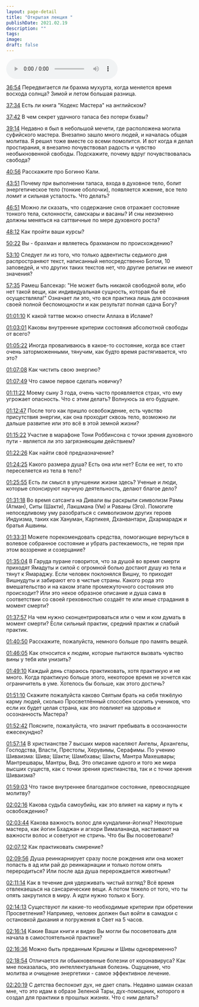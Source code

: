 ```yaml
---
layout: page-detail
title: "Открытая лекция "
publishDate: 2021.02.19
description: ""
tags:
image:
draft: false
---
```


<audio title="2021.02.19 - Открытая лекция .mp3" src="https://filer-api.advayta.org/v1.0/public/files/75732" controls=""></audio>

[](https://www.youtube.com/watch?v=9E0pVFhUzUs&t=2214s) 

[36:54](https://www.youtube.com/watch?v=9E0pVFhUzUs&t=2214s) Передвигается ли брахма мухурта, когда меняется время восхода солнца? Зимой и летом большая разница.

[37:34](https://www.youtube.com/watch?v=9E0pVFhUzUs&t=2254s) Есть ли книга "Кодекс Мастера" на английском?

[37:42](https://www.youtube.com/watch?v=9E0pVFhUzUs&t=2262s) В чем секрет удачного тапаса без потери бхавы?

[39:14](https://www.youtube.com/watch?v=9E0pVFhUzUs&t=2354s) Недавно я был в небольшой мечети, где расположена могила суфийского мастера. Внезапно зашло много людей, и началась общая молитва. Я решил тоже вместе со всеми помолится. И вот когда я делал простирания, я внезапно почувствовал радость и чувство необыкновенной свободы. Подскажите, почему вдруг почувствовалась свобода?

[40:56](https://www.youtube.com/watch?v=9E0pVFhUzUs&t=2456s) Расскажите про Богиню Кали.

[43:51](https://www.youtube.com/watch?v=9E0pVFhUzUs&t=2631s) Почему при выполнении тапаса, входа в духовное тело, болит энергетическое тело (тонкие оболочки), появляется жжение, все тело ломит и сильная усталость. Что делать?

[46:51](https://www.youtube.com/watch?v=9E0pVFhUzUs&t=2811s) Можно ли сказать, что содержание снов отражает состояние тонкого тела, склонности, самскары и васаны? И сны неизменно должны меняться на саттвичные по мере духовного роста?

[48:12](https://www.youtube.com/watch?v=9E0pVFhUzUs&t=2892s) Как пройти ваши курсы?

[50:22](https://www.youtube.com/watch?v=9E0pVFhUzUs&t=3022s) Вы - брахман и являетесь брахманом по происхождению?

[53:10](https://www.youtube.com/watch?v=9E0pVFhUzUs&t=3190s) Следует ли из того, что только адвентисты седьмого дня распространяют текст, написанный непосредственно Богом, 10 заповедей, и что других таких текстов нет, что другие религии не имеют значения?

[57:35](https://www.youtube.com/watch?v=9E0pVFhUzUs&t=3455s) Рамеш Балсекар: "Не может быть никакой свободной воли, ибо нет такой вещи, как индивидуальная сущность, которая бы её осуществляла!" Означает ли это, что вся практика лишь для осознания своей полной беспомощности и как результат полная сдача Богу?

[01:01:10](https://www.youtube.com/watch?v=9E0pVFhUzUs&t=3670s) К какой таттве можно отнести Аллаха в Исламе?

[01:03:01](https://www.youtube.com/watch?v=9E0pVFhUzUs&t=3781s) Каковы внутренние критерии состояния абсолютной свободы от всего?

[01:05:22](https://www.youtube.com/watch?v=9E0pVFhUzUs&t=3922s) Иногда проваливаюсь в какое-то состояние, когда все стает очень заторможенными, тянучим, как будто время растягивается, что это?

[01:07:08](https://www.youtube.com/watch?v=9E0pVFhUzUs&t=4028s) Как чистить свою энергию?

[01:07:49](https://www.youtube.com/watch?v=9E0pVFhUzUs&t=4069s) Что самое первое сделать новичку?

[01:11:22](https://www.youtube.com/watch?v=9E0pVFhUzUs&t=4282s) Моему сыну 3 года, очень часто проявляется страх, что ему угрожает опасность. Что с этим делать? Волнуюсь за его будущее.

[01:12:47](https://www.youtube.com/watch?v=9E0pVFhUzUs&t=4367s) После того как пришло освобождение, есть чувство присутствия энергии, как она проходит сквозь тело, возможно ли дальше развитие или это всё в этой земной жизни?

[01:15:22](https://www.youtube.com/watch?v=9E0pVFhUzUs&t=4522s) Участие в марафоне Тони Роббинсона с точки зрения духовного пути - является ли это загрязняющим действием?

[01:22:26](https://www.youtube.com/watch?v=9E0pVFhUzUs&t=4946s) Как найти своё предназначение?

[01:24:25](https://www.youtube.com/watch?v=9E0pVFhUzUs&t=5065s) Какого размера душа? Есть она или нет? Если ее нет, то кто переселяется из тела в тело?

[01:25:55](https://www.youtube.com/watch?v=9E0pVFhUzUs&t=5155s) Есть ли смысл в улучшении жизни здесь? Ученые и люди, которые спонсируют научную деятельность, делают благое дело?

[01:31:18](https://www.youtube.com/watch?v=9E0pVFhUzUs&t=5478s) Во время сатсанга на Дивали вы раскрыли символизм Рамы (Атман), Ситы (Шакти), Лакшмана (Ум) и Раваны (Эго). Помогите непоседливому уму разобраться с символизмом других героев Индуизма, таких как Хануман, Картикея, Дханвантари, Дхармарадж и братья Ашвины.

[01:33:31](https://www.youtube.com/watch?v=9E0pVFhUzUs&t=5611s) Можете порекомендовать средства, помогающие вернуться в волевое собранное состояние и убрать растекаемость, не теряя при этом воззрение и созерцание?

[01:35:04](https://www.youtube.com/watch?v=9E0pVFhUzUs&t=5704s) В Гаруда пуране говорится, что за душой во время смерти приходят Ямадуты и силой с огромной болью достают душу из тела и тянут к Ямараджу. Если человек поклонялся Вишну, то приходят Вишнудуты и забирают его в чистые страны. Какого рода это вмешательство и на каком этапе промежуточного состояния это происходит? Или это некое образное описание и душа сама в соответствии со своей греховностью создаёт те или иные страдания в момент смерти?

[01:37:57](https://www.youtube.com/watch?v=9E0pVFhUzUs&t=5877s) На чем нужно сконцентрироваться или о чем и ком думать в момент смерти? Если сильный практик, средний практик и слабый практик.

[01:40:50](https://www.youtube.com/watch?v=9E0pVFhUzUs&t=6050s) Расскажите, пожалуйста, немного больше про память вещей.

[01:46:05](https://www.youtube.com/watch?v=9E0pVFhUzUs&t=6365s) Как относится к людям, которые пытаются вызвать чувство вины у тебя или унизить?

[01:49:10](https://www.youtube.com/watch?v=9E0pVFhUzUs&t=6550s) Каждый день стараюсь практиковать, хотя практикую и не много. Когда практикую больше этого, некоторое время не хочется как ограничитель в уме. Хотелось бы больше, как этого достичь?

[01:51:10](https://www.youtube.com/watch?v=9E0pVFhUzUs&t=6670s) Скажите пожалуйста каково Святым брать на себя тяжёлую карму людей, сколько Просветлённый способен осилить учеников, что если их будет целая страна, как это повлияет на здоровье и осознанность Мастера?

[01:52:42](https://www.youtube.com/watch?v=9E0pVFhUzUs&t=6762s) Поясните, пожалуйста, что значит пребывать в осознанности ежесекундно?

[01:57:14](https://www.youtube.com/watch?v=9E0pVFhUzUs&t=7034s) В христианстве 7 высших миров населяют Ангелы, Архангелы, Господства, Власти, Престолы, Херувимы, Серафимы. По учению Шиваизма: Шива; Шакти; Шамбхавы; Шакты, Мантра Махешвары; Мантрешвары, Мантры, Вид. Это описание одного и того же мира высших существ, как с точки зрения христианства, так и с точки зрения Шиваизма?

[01:59:03](https://www.youtube.com/watch?v=9E0pVFhUzUs&t=7143s) Что такое внутреннее благодатное состояние, превосходящее молитву?

[02:02:16](https://www.youtube.com/watch?v=9E0pVFhUzUs&t=7336s) Какова судьба самоубийц, как это влияет на карму и путь к освобождению?

[02:03:44](https://www.youtube.com/watch?v=9E0pVFhUzUs&t=7424s) Какова важность волос для кундалини-йогина? Некоторые мастера, как йогин Бхаджан и агхори Вималананда, настаивают на важности волос и советуют не стричь. Что бы Вы посоветовали?

[02:07:12](https://www.youtube.com/watch?v=9E0pVFhUzUs&t=7632s) Как практиковать смирение?

[02:09:56](https://www.youtube.com/watch?v=9E0pVFhUzUs&t=7796s) Душа реинкарнирует сразу после рождения или она может попасть в ад или рай до реинкарнации и только потом опять переродиться? Или после ада душа перерождается животным?

[02:11:14](https://www.youtube.com/watch?v=9E0pVFhUzUs&t=7874s) Как в течение дня удерживать чистый взгляд? Всё время отвлекаешься на сансарические вещи. А потом тяжело от того, что ты опять закрутился в миру. А идти нужно только к Богу.

[02:14:13](https://www.youtube.com/watch?v=9E0pVFhUzUs&t=8053s) Существуют ли какие-то необходимые критерии при обретении Просветления? Например, человек должен был войти в самадхи с остановкой дыхания и погружения в Свет на 5 часов.

[02:16:14](https://www.youtube.com/watch?v=9E0pVFhUzUs&t=8174s) Какие Ваши книги и видео Вы могли бы посоветовать для начала в самостоятельной практике?

[02:16:36](https://www.youtube.com/watch?v=9E0pVFhUzUs&t=8196s) Можно быть преданным Кришны и Шивы одновременно?

[02:18:54](https://www.youtube.com/watch?v=9E0pVFhUzUs&t=8334s) Отличается ли обыкновенные болезни от коронавируса? Как мне показалась, это интеллектуальная болезнь. Ощущение, что молитва и очищение энергетики - самое эффективное лечение.

[02:20:19](https://www.youtube.com/watch?v=9E0pVFhUzUs&t=8419s) С детства беспокоит дух, не дает спать. Недавно шаман сказал мне, что это идам в образе Зеленой Тары, дух-помощник, которого я создал для практики в прошлых жизнях. Что с ним делать?

  
